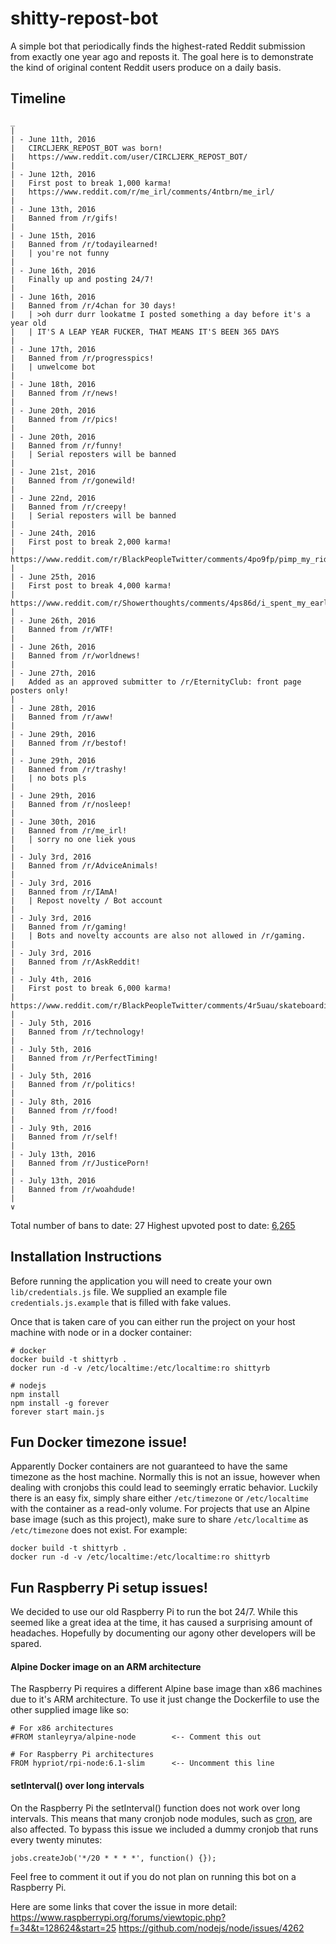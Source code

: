 # shitty-repost-bot
A simple bot that periodically finds the highest-rated Reddit submission from exactly one year ago and reposts it. The goal here is to demonstrate the kind of original content Reddit users produce on a daily basis.

## Timeline
```
_
|
| - June 11th, 2016
|   CIRCLJERK_REPOST_BOT was born!
|   https://www.reddit.com/user/CIRCLJERK_REPOST_BOT/
|
| - June 12th, 2016
|   First post to break 1,000 karma!
|   https://www.reddit.com/r/me_irl/comments/4ntbrn/me_irl/
|
| - June 13th, 2016
|   Banned from /r/gifs!
|
| - June 15th, 2016
|   Banned from /r/todayilearned!
|   | you're not funny
|
| - June 16th, 2016
|   Finally up and posting 24/7!
|
| - June 16th, 2016
|   Banned from /r/4chan for 30 days!
|   | >oh durr durr lookatme I posted something a day before it's a year old
|   | IT'S A LEAP YEAR FUCKER, THAT MEANS IT'S BEEN 365 DAYS
|
| - June 17th, 2016
|   Banned from /r/progresspics!
|   | unwelcome bot
|
| - June 18th, 2016
|   Banned from /r/news!
|
| - June 20th, 2016
|   Banned from /r/pics!
|
| - June 20th, 2016
|   Banned from /r/funny!
|   | Serial reposters will be banned
|
| - June 21st, 2016
|   Banned from /r/gonewild!
|
| - June 22nd, 2016
|   Banned from /r/creepy!
|   | Serial reposters will be banned
|
| - June 24th, 2016
|   First post to break 2,000 karma!
|   https://www.reddit.com/r/BlackPeopleTwitter/comments/4po9fp/pimp_my_ride/
|
| - June 25th, 2016
|   First post to break 4,000 karma!
|   https://www.reddit.com/r/Showerthoughts/comments/4ps86d/i_spent_my_early_20s_trying_to_get_new_games_to/
|
| - June 26th, 2016
|   Banned from /r/WTF!
|
| - June 26th, 2016
|   Banned from /r/worldnews!
|
| - June 27th, 2016
|   Added as an approved submitter to /r/EternityClub: front page posters only!
|
| - June 28th, 2016
|   Banned from /r/aww!
|
| - June 29th, 2016
|   Banned from /r/bestof!
|
| - June 29th, 2016
|   Banned from /r/trashy!
|   | no bots pls
|
| - June 29th, 2016
|   Banned from /r/nosleep!
|
| - June 30th, 2016
|   Banned from /r/me_irl!
|   | sorry no one liek yous
|
| - July 3rd, 2016
|   Banned from /r/AdviceAnimals!
|
| - July 3rd, 2016
|   Banned from /r/IAmA!
|   | Repost novelty / Bot account
|
| - July 3rd, 2016
|   Banned from /r/gaming!
|   | Bots and novelty accounts are also not allowed in /r/gaming.
|
| - July 3rd, 2016
|   Banned from /r/AskReddit!
|
| - July 4th, 2016
|   First post to break 6,000 karma!
|   https://www.reddit.com/r/BlackPeopleTwitter/comments/4r5uau/skateboarding_chicken/
|
| - July 5th, 2016
|   Banned from /r/technology!
|
| - July 5th, 2016
|   Banned from /r/PerfectTiming!
|
| - July 5th, 2016
|   Banned from /r/politics!
|
| - July 8th, 2016
|   Banned from /r/food!
|
| - July 9th, 2016
|   Banned from /r/self!
|
| - July 13th, 2016
|   Banned from /r/JusticePorn!
|
| - July 13th, 2016
|   Banned from /r/woahdude!
|   
∨
```

Total number of bans to date: 27
Highest upvoted post to date: [6,265](https://www.reddit.com/r/BlackPeopleTwitter/comments/4r5uau/skateboarding_chicken/)

## Installation Instructions
Before running the application you will need to create your own `lib/credentials.js` file. We supplied an example file `credentials.js.example` that is filled with fake values.

Once that is taken care of you can either run the project on your host machine with node or in a docker container:
```
# docker
docker build -t shittyrb .
docker run -d -v /etc/localtime:/etc/localtime:ro shittyrb

# nodejs
npm install
npm install -g forever
forever start main.js
```

## Fun Docker timezone issue!
Apparently Docker containers are not guaranteed to have the same timezone as the host machine. Normally this is not an issue, however when dealing with cronjobs this could lead to seemingly erratic behavior. Luckily there is an easy fix, simply share either `/etc/timezone` or `/etc/localtime` with the container as a read-only volume. For projects that use an Alpine base image (such as this project), make sure to share `/etc/localtime` as `/etc/timezone` does not exist. For example:
```
docker build -t shittyrb .
docker run -d -v /etc/localtime:/etc/localtime:ro shittyrb
```

## Fun Raspberry Pi setup issues!
We decided to use our old Raspberry Pi to run the bot 24/7. While this seemed like a great idea at the time, it has caused a surprising amount of headaches. Hopefully by documenting our agony other developers will be spared.

#### Alpine Docker image on an ARM architecture
The Raspberry Pi requires a different Alpine base image than x86 machines due to it's ARM architecture. To use it just change the Dockerfile to use the other supplied image like so:
```
# For x86 architectures
#FROM stanleyrya/alpine-node        <-- Comment this out

# For Raspberry Pi architectures
FROM hypriot/rpi-node:6.1-slim      <-- Uncomment this line
```

#### setInterval() over long intervals
On the Raspberry Pi the setInterval() function does not work over long intervals. This means that many cronjob node modules, such as [cron](https://github.com/ncb000gt/node-cron), are also affected. To bypass this issue we included a dummy cronjob that runs every twenty minutes:
```
jobs.createJob('*/20 * * * *', function() {});
```
Feel free to comment it out if you do not plan on running this bot on a Raspberry Pi.

Here are some links that cover the issue in more detail:
https://www.raspberrypi.org/forums/viewtopic.php?f=34&t=128624&start=25
https://github.com/nodejs/node/issues/4262
